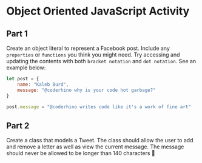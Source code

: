 # Object Oriented JavaScript Activity

## Part 1
Create an object literal to represent a Facebook post. Include any `properties` or `functions` you think you might need. Try accessing and updating the contents with both `bracket notation` and `dot notation`. See an example below:
```javascript
let post = {
    name: "Kaleb Burd",
    message: "@coderhino why is your code hot garbage?"
}

post.message = "@coderhino writes code like it's a work of fine art"
```

## Part 2
Create a class that models a Tweet. The class should allow the user to add and remove a letter as well as view the current message. The message should never be allowed to be longer than 140 characters :thinking:
